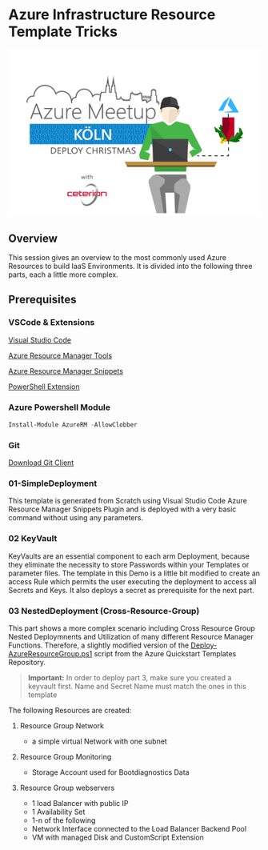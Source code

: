 # Azure Infrastructure Resource Template Tricks

![Deploy Christmas](https://raw.githubusercontent.com/ceterion/ct.arm.meetup.deploychristmas/master/03-NestedDeployment/CustomScripts/resources/deployazure.png)

## Overview

This session gives an overview to the most commonly used Azure Resources to build IaaS Environments. It is divided into the following three parts, each a little more complex.

## Prerequisites

### VSCode & Extensions

[Visual Studio Code](https://code.visualstudio.com/download)

[Azure Resource Manager Tools](https://marketplace.visualstudio.com/items?itemName=msazurermtools.azurerm-vscode-tools)

[Azure Resource Manager Snippets](https://marketplace.visualstudio.com/items?itemName=samcogan.arm-snippets)

[PowerShell Extension](https://marketplace.visualstudio.com/items?itemName=ms-vscode.PowerShell)

### Azure Powershell Module

```powershell
Install-Module AzureRM -AllowClobber
```

### Git

[Download Git Client](https://git-scm.com/downloads)

### 01-SimpleDeployment

This template is generated from Scratch using Visual Studio Code Azure Resource Manager Snippets Plugin and is deployed with a very basic command without using any parameters.

### 02 KeyVault

KeyVaults are an essential component to each arm Deployment, because they eliminate the necessity to store Passwords within your Templates or parameter files.
The template in this Demo is a little bit modified to create an access Rule which permits the user executing the deployment to access all Secrets and Keys.
It also deploys a secret as prerequisite for the next part.

### 03 NestedDeployment (Cross-Resource-Group)

This part shows a more complex scenario including Cross Resource Group Nested Deploymnents and Utilization of many different Resource Manager Functions. Therefore, a slightly modified version of the [Deploy-AzureResourceGroup.ps1](https://github.com/Azure/azure-quickstart-templates/blob/master/Deploy-AzureResourceGroup.ps1) script from the Azure Quickstart Templates Repository.

> **Important:** In order to deploy part 3, make sure you created a keyvault first. Name and Secret Name must match the ones in this template

The following Resources are created:

1. Resource Group Network
   * a simple virtual Network with one subnet

2. Resource Group Monitoring
    * Storage Account used for Bootdiagnostics Data

3. Resource Group webservers
    * 1 load Balancer with public IP
    * 1 Availability Set
    * 1-n of the following
    * Network Interface connected to the Load Balancer Backend Pool
    * VM with managed Disk and CustomScript Extension
